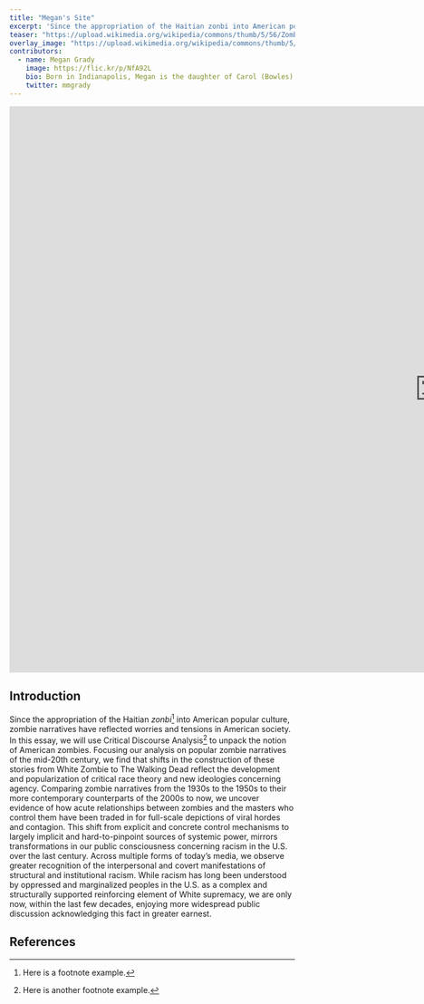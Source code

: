 ```yaml
---
title: "Megan's Site"
excerpt: 'Since the appropriation of the Haitian zonbi into American popular culture, zombie narratives have reflected worries and tensions in American society.'
teaser: "https://upload.wikimedia.org/wikipedia/commons/thumb/5/56/Zombies_NightoftheLivingDead.jpg/640px-Zombies_NightoftheLivingDead.jpg"
overlay_image: "https://upload.wikimedia.org/wikipedia/commons/thumb/5/56/Zombies_NightoftheLivingDead.jpg/640px-Zombies_NightoftheLivingDead.jpg"
contributors:
  - name: Megan Grady
    image: https://flic.kr/p/NfA92L
    bio: Born in Indianapolis, Megan is the daughter of Carol (Bowles) and Tom Grady, a paving contractor and current president of Grady Bros. Incorporated. Her mother is from Iowa and her father was born and raised in Indianapolis.
    twitter: mmgrady
---
```



<iframe src="https://uploads.knightlab.com/storymapjs/df7f15ff134a413b9fa6f2f99870fc8a/no-telephone-to-heaven-1/index.html" frameborder="0" width="300%" height="1000"></iframe>


## Introduction

Since the appropriation of the Haitian *zonbi*[^1] into American popular culture, zombie narratives have reflected worries and tensions in American society. In this essay, we will use Critical Discourse Analysis[^2] to unpack the notion of American zombies. Focusing our analysis on popular zombie narratives of the mid-20th century, we find that shifts in the construction of these stories from White Zombie to The Walking Dead reflect the development and popularization of critical race theory and new ideologies concerning agency. Comparing zombie narratives from the 1930s to the 1950s to their more contemporary counterparts of the 2000s to now, we uncover evidence of how acute relationships between zombies and the masters who control them have been traded in for full-scale depictions of viral hordes and contagion. This shift from explicit and concrete control mechanisms to largely implicit and hard-to-pinpoint sources of systemic power, mirrors transformations in our public consciousness concerning racism in the U.S. over the last century. Across multiple forms of today’s media, we observe greater recognition of the interpersonal and covert manifestations of structural and institutional racism. While racism has long been understood by oppressed and marginalized peoples in the U.S. as a complex and structurally supported reinforcing element of White supremacy, we are only now, within the last few decades, enjoying more widespread public discussion acknowledging this fact in greater earnest.

## References

[^1]: Here is a footnote example.
[^2]: Here is another footnote example.
